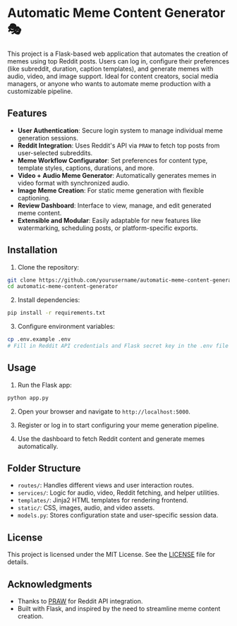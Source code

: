 # Automatic Meme Content Generator 🎭

This project is a Flask-based web application that automates the creation of memes using top Reddit posts. Users can log in, configure their preferences (like subreddit, duration, caption templates), and generate memes with audio, video, and image support. Ideal for content creators, social media managers, or anyone who wants to automate meme production with a customizable pipeline.

## Features

- **User Authentication**: Secure login system to manage individual meme generation sessions.
- **Reddit Integration**: Uses Reddit's API via `PRAW` to fetch top posts from user-selected subreddits.
- **Meme Workflow Configurator**: Set preferences for content type, template styles, captions, durations, and more.
- **Video + Audio Meme Generator**: Automatically generates memes in video format with synchronized audio.
- **Image Meme Creation**: For static meme generation with flexible captioning.
- **Review Dashboard**: Interface to view, manage, and edit generated meme content.
- **Extensible and Modular**: Easily adaptable for new features like watermarking, scheduling posts, or platform-specific exports.

## Installation

1. Clone the repository:

```bash
git clone https://github.com/yourusername/automatic-meme-content-generator.git
cd automatic-meme-content-generator
```

2. Install dependencies:

```bash
pip install -r requirements.txt
```

3. Configure environment variables:

```bash
cp .env.example .env
# Fill in Reddit API credentials and Flask secret key in the .env file
```

## Usage

1. Run the Flask app:

```bash
python app.py
```

2. Open your browser and navigate to `http://localhost:5000`.

3. Register or log in to start configuring your meme generation pipeline.

4. Use the dashboard to fetch Reddit content and generate memes automatically.

## Folder Structure

- `routes/`: Handles different views and user interaction routes.
- `services/`: Logic for audio, video, Reddit fetching, and helper utilities.
- `templates/`: Jinja2 HTML templates for rendering frontend.
- `static/`: CSS, images, audio, and video assets.
- `models.py`: Stores configuration state and user-specific session data.

## License

This project is licensed under the MIT License. See the [LICENSE](LICENSE) file for details.

## Acknowledgments

- Thanks to [PRAW](https://praw.readthedocs.io/) for Reddit API integration.
- Built with Flask, and inspired by the need to streamline meme content creation.
